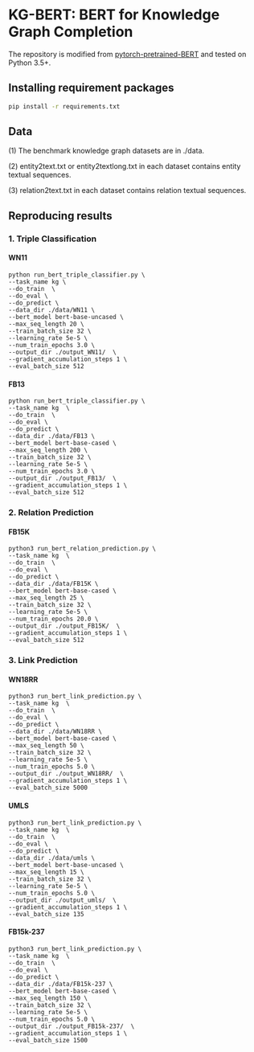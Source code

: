 # KG-BERT: BERT for Knowledge Graph Completion

The repository is modified from [pytorch-pretrained-BERT](https://github.com/huggingface/pytorch-pretrained-BERT) and tested on Python 3.5+.


## Installing requirement packages

```bash
pip install -r requirements.txt
```

## Data

(1) The benchmark knowledge graph datasets are in ./data. 

(2) entity2text.txt or entity2textlong.txt in each dataset contains entity textual sequences.

(3) relation2text.txt in each dataset contains relation textual sequences.

## Reproducing results
 
### 1. Triple Classification

#### WN11

```shell
python run_bert_triple_classifier.py \
--task_name kg \
--do_train  \
--do_eval \
--do_predict \
--data_dir ./data/WN11 \
--bert_model bert-base-uncased \
--max_seq_length 20 \
--train_batch_size 32 \
--learning_rate 5e-5 \
--num_train_epochs 3.0 \
--output_dir ./output_WN11/  \
--gradient_accumulation_steps 1 \
--eval_batch_size 512
```

#### FB13

```shell
python run_bert_triple_classifier.py \
--task_name kg  \
--do_train  \
--do_eval \
--do_predict \
--data_dir ./data/FB13 \
--bert_model bert-base-cased \
--max_seq_length 200 \
--train_batch_size 32 \
--learning_rate 5e-5 \
--num_train_epochs 3.0 \
--output_dir ./output_FB13/  \
--gradient_accumulation_steps 1 \
--eval_batch_size 512
```


### 2. Relation Prediction

#### FB15K

```shell
python3 run_bert_relation_prediction.py \
--task_name kg  \
--do_train  \
--do_eval \
--do_predict \
--data_dir ./data/FB15K \
--bert_model bert-base-cased \
--max_seq_length 25 \
--train_batch_size 32 \
--learning_rate 5e-5 \
--num_train_epochs 20.0 \
--output_dir ./output_FB15K/  \
--gradient_accumulation_steps 1 \
--eval_batch_size 512
```

### 3. Link Prediction

#### WN18RR

```shell
python3 run_bert_link_prediction.py \
--task_name kg  \
--do_train  \
--do_eval \
--do_predict \
--data_dir ./data/WN18RR \
--bert_model bert-base-cased \
--max_seq_length 50 \
--train_batch_size 32 \
--learning_rate 5e-5 \
--num_train_epochs 5.0 \
--output_dir ./output_WN18RR/  \
--gradient_accumulation_steps 1 \
--eval_batch_size 5000
```

#### UMLS

```shell
python3 run_bert_link_prediction.py \
--task_name kg  \
--do_train  \
--do_eval \
--do_predict \
--data_dir ./data/umls \
--bert_model bert-base-uncased \
--max_seq_length 15 \
--train_batch_size 32 \
--learning_rate 5e-5 \
--num_train_epochs 5.0 \
--output_dir ./output_umls/  \
--gradient_accumulation_steps 1 \
--eval_batch_size 135
```

#### FB15k-237

```shell
python3 run_bert_link_prediction.py \
--task_name kg  \
--do_train  \
--do_eval \
--do_predict \
--data_dir ./data/FB15k-237 \
--bert_model bert-base-cased \
--max_seq_length 150 \
--train_batch_size 32 \
--learning_rate 5e-5 \
--num_train_epochs 5.0 \
--output_dir ./output_FB15k-237/  \
--gradient_accumulation_steps 1 \
--eval_batch_size 1500
```

